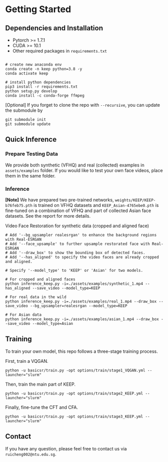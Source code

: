 # Getting Started

## Dependencies and Installation

- Pytorch >= 1.7.1
- CUDA >= 10.1
- Other required packages in `requirements.txt`
```

# create new anaconda env
conda create -n keep python=3.8 -y
conda activate keep

# install python dependencies
pip3 install -r requirements.txt
python setup.py develop
conda install -c conda-forge ffmpeg 
```

[Optional] If you forget to clone the repo with `--recursive`, you can update the submodule by 
```
git submodule init
git submodule update
```

## Quick Inference

### Prepare Testing Data
We provide both synthetic (VFHQ) and real (collected) examples in `assets/examples` folder. If you would like to test your own face videos, place them in the same folder.



### Inference
**[Note]** We have prepared two pre-trained networks, `weights/KEEP/KEEP-b76feb75.pth` is trained on VFHQ datasets and `KEEP_Asian-4765ebe0.pth` is fine-tuned on a combination of VFHQ and part of collected Asian face datasets. See the report for more details.


Video Face Restoration for synthetic data (cropped and aligned face)
```
# Add '--bg_upsampler realesrgan' to enhance the background regions with Real-ESRGAN
# Add '--face_upsample' to further upsample restorated face with Real-ESRGAN
# Add '--draw_box' to show the bounding box of detected faces.
# Add '--has_aligned' to specify the video faces are already cropped and aligned.

# Specify '--model_type' to 'KEEP' or 'Asian' for two models.

# For cropped and aligned faces
python inference_keep.py -i=./assets/examples/synthetic_1.mp4 --has_aligned --save_video --model_type=KEEP

# For real data in the wild
python inference_keep.py -i=./assets/examples/real_1.mp4 --draw_box --save_video --bg_upsampler=realesrgan --model_type=KEEP

# For Asian data
python inference_keep.py -i=./assets/examples/asian_1.mp4 --draw_box --save_video --model_type=Asian
```


## Training

To train your own model, this repo follows a three-stage training process.

First, train a VQGAN.
```
python -u basicsr/train.py -opt options/train/stage1_VQGAN.yml --launcher="slurm"
```

Then, train the main part of KEEP.
```
python -u basicsr/train.py -opt options/train/stage2_KEEP.yml --launcher="slurm"
```

Finally, fine-tune the CFT and CFA.
```
python -u basicsr/train.py -opt options/train/stage3_KEEP.yml --launcher="slurm"
```


## Contact
If you have any question, please feel free to contact us via `ruicheng002@ntu.edu.sg`.
